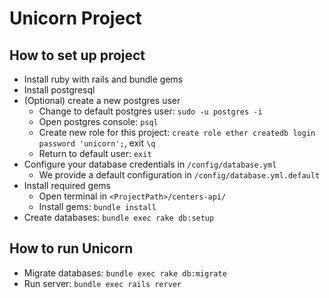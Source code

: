 # Unicorn Project

## How to set up project
- Install ruby with rails and bundle gems
- Install postgresql
- (Optional) create a new postgres user
    - Change to default postgres user: `sudo -u postgres -i`
    - Open postgres console: `psql`
    - Create new role for this project: `create role ether createdb login password 'unicorn';`, exit `\q`
    - Return to default user: `exit`
- Configure your database credentials in `/config/database.yml`
    - We provide a default configuration in `/config/database.yml.default`
- Install required gems
    - Open terminal in `<ProjectPath>/centers-api/`
    - Install gems: `bundle install`
- Create databases: `bundle exec rake db:setup`

## How to run Unicorn
- Migrate databases: `bundle exec rake db:migrate`
- Run server: `bundle exec rails rerver`